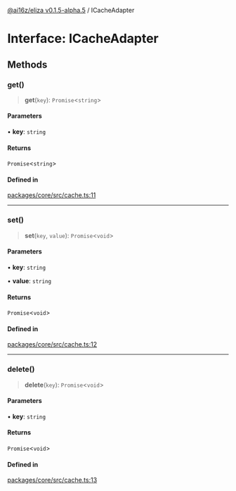 [@ai16z/eliza v0.1.5-alpha.5](../index.md) / ICacheAdapter

# Interface: ICacheAdapter

## Methods

### get()

> **get**(`key`): `Promise`\<`string`\>

#### Parameters

• **key**: `string`

#### Returns

`Promise`\<`string`\>

#### Defined in

[packages/core/src/cache.ts:11](https://github.com/meliksahgurtemel/eliza/blob/main/packages/core/src/cache.ts#L11)

***

### set()

> **set**(`key`, `value`): `Promise`\<`void`\>

#### Parameters

• **key**: `string`

• **value**: `string`

#### Returns

`Promise`\<`void`\>

#### Defined in

[packages/core/src/cache.ts:12](https://github.com/meliksahgurtemel/eliza/blob/main/packages/core/src/cache.ts#L12)

***

### delete()

> **delete**(`key`): `Promise`\<`void`\>

#### Parameters

• **key**: `string`

#### Returns

`Promise`\<`void`\>

#### Defined in

[packages/core/src/cache.ts:13](https://github.com/meliksahgurtemel/eliza/blob/main/packages/core/src/cache.ts#L13)
